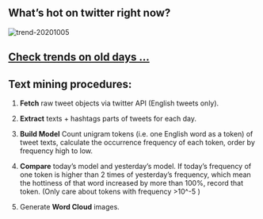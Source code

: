 ## What’s hot on twitter right now?

![trend-20201005][wordcloud]

[wordcloud]: https://raw.githubusercontent.com/xdqc/tweet-trend-everyday/master/word-cloud/trend-20201005.png?token=AF5V4P7ADR6KQBZ4CEDTNIK6AXRMU "trend-20201005"

## [Check trends on old days ...](https://github.com/xdqc/tweet-trend-everyday/tree/master/word-cloud)

## Text mining procedures:

1. **Fetch** raw tweet objects via twitter API (English tweets only).

2. **Extract** texts + hashtags parts of tweets for each day.

3. **Build Model** Count unigram tokens (i.e. one English word as a token) of tweet texts, calculate the occurrence frequency of each token, order by frequency high to low.

4. **Compare** today’s model and yesterday’s model. If today’s frequency of one token is higher than 2 times of yesterday’s frequency, which mean the hottiness of that word increased by more than 100%, record that token. (Only care about tokens with frequency >10^-5 )

5. Generate **Word Cloud** images.
